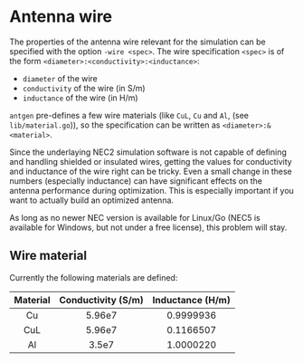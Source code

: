 # Antenna wire

The properties of the antenna wire relevant for the simulation can be specified
with the option `-wire <spec>`. The wire specification `<spec>` is of the form
`<diameter>:<conductivity>:<inductance>`:

* `diameter` of the wire
* `conductivity` of the wire (in S/m)
* `inductance` of the wire (in H/m)

`antgen` pre-defines a few wire materials (like `CuL`, `Cu` and `Al`, (see
`lib/material.go`)), so the specification can be written as
`<diameter>:&<material>`.

Since the underlaying NEC2 simulation software is not capable of defining and
handling shielded or insulated wires, getting the values for conductivity and
inductance of the wire right can be tricky. Even a small change in these
numbers (especially inductance) can have significant effects on the antenna
performance during optimization. This is especially important if you want to
actually build an optimized antenna.

As long as no newer NEC version is available for Linux/Go (NEC5 is available
for Windows, but not under a free license), this problem will stay.

## Wire material

Currently the following materials are defined:

| Material  | Conductivity (S/m) | Inductance (H/m) |
|:---------:|:------------------:|:----------------:|
| Cu | 5.96e7 | 0.9999936 |
| CuL | 5.96e7 | 0.1166507 |
| Al | 3.5e7 | 1.0000220 |

